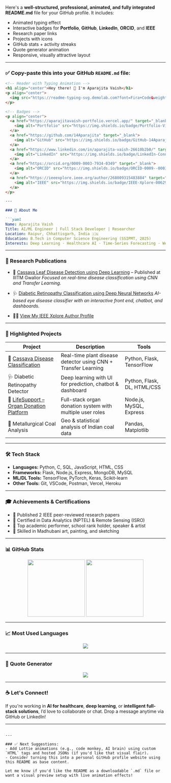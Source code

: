 Here's a **well-structured, professional, animated, and fully integrated README.md** file for your GitHub profile. It includes:

* Animated typing effect
* Interactive badges for **Portfolio**, **GitHub**, **LinkedIn**, **ORCID**, and **IEEE**
* Research paper links
* Projects with icons
* GitHub stats + activity streaks
* Quote generator animation
* Responsive, visually attractive layout

---

### ✅ Copy-paste this into your GitHub `README.md` file:

````markdown
<!-- Header with Typing Animation -->
<h1 align="center">Hey there! 👋 I'm Aparajita Vaish</h1>
<p align="center">
  <img src="https://readme-typing-svg.demolab.com?font=Fira+Code&weight=500&size=24&pause=1000&color=00ADB5&center=true&width=435&lines=AI+%2F+ML+Engineer;Full-Stack+Developer;Published+Researcher;Healthcare+AI+Enthusiast;Let's+Build+Together+💡" alt="Typing animation" />
</p>

<!-- Badges -->
<p align="center">
  <a href="https://aparajitavaish-portfolio.vercel.app/" target="_blank">
    <img alt="Portfolio" src="https://img.shields.io/badge/Portfolio-Visit%20Now-00adb5?style=for-the-badge&logo=vercel&logoColor=white" />
  </a>
  <a href="https://github.com/14Aparajita" target="_blank">
    <img alt="GitHub" src="https://img.shields.io/badge/GitHub-14Aparajita-181717?style=for-the-badge&logo=github&logoColor=white" />
  </a>
  <a href="https://www.linkedin.com/in/aparajita-vaish-26610b2b0/" target="_blank">
    <img alt="LinkedIn" src="https://img.shields.io/badge/LinkedIn-Connect-0A66C2?style=for-the-badge&logo=linkedin&logoColor=white" />
  </a>
  <a href="https://orcid.org/0009-0003-7934-0349" target="_blank">
    <img alt="ORCID" src="https://img.shields.io/badge/ORCID-0009--0003--7934--0349-A6CE39?style=for-the-badge&logo=orcid&logoColor=white" />
  </a>
  <a href="https://ieeexplore.ieee.org/author/268009315483884" target="_blank">
    <img alt="IEEE" src="https://img.shields.io/badge/IEEE-Xplore-00629B?style=for-the-badge&logo=ieee&logoColor=white" />
  </a>
</p>

---

### 🧠 About Me

```yaml
Name: Aparajita Vaish
Title: AI/ML Engineer | Full Stack Developer | Researcher
Location: Raipur, Chhattisgarh, India 🇮🇳
Education: B.Tech in Computer Science Engineering (SSIPMT, 2025)
Interests: Deep Learning · Healthcare AI · Time-Series Forecasting · Web Systems
````

---

### 🧪 Research Publications

* 🧬 [Cassava Leaf Disease Detection using Deep Learning](https://ieeexplore.ieee.org/document/10984951) – Published at IIITM Gwalior
  *Focused on real-time disease classification using CNN and Transfer Learning.*

* 🩺 [Diabetic Retinopathy Classification using Deep Neural Networks](https://ieeexplore.ieee.org/document/10985144)
  *AI-based eye disease classifier with an interactive front end, chatbot, and dashboards.*

* 🧑‍🔬 [View My IEEE Xplore Author Profile](https://ieeexplore.ieee.org/author/268009315483884)

---

### 🚀 Highlighted Projects

| Project                                                                                             | Description                                                    | Tools                       |
| --------------------------------------------------------------------------------------------------- | -------------------------------------------------------------- | --------------------------- |
| 🌿 [Cassava Disease Classification](https://github.com/14Aparajita/casssava-disease-classification) | Real-time plant disease detector using CNN + Transfer Learning | Python, Flask, TensorFlow   |
| 🩺 Diabetic Retinopathy Detector                                                                    | Deep learning with UI for prediction, chatbot & dashboard      | Python, Flask, DL, HTML/CSS |
| 💓 [LifeSupport – Organ Donation Platform](https://github.com/14Aparajita/Lifesupport)              | Full-stack organ donation system with multiple user roles      | Node.js, MySQL, Express     |
| 🧪 Metallurgical Coal Analysis                                                                      | Geo & statistical analysis of Indian coal data                 | Pandas, Matplotlib          |

---

### 🛠️ Tech Stack

* **Languages:** Python, C, SQL, JavaScript, HTML, CSS
* **Frameworks:** Flask, Node.js, Express, MongoDB, MySQL
* **ML/DL Tools:** TensorFlow, PyTorch, Keras, Scikit-learn
* **Other Tools:** Git, VSCode, Postman, Vercel, Heroku

---

### 🎓 Achievements & Certifications

* 🧠 Published 2 IEEE peer-reviewed research papers
* 📜 Certified in Data Analytics (NPTEL) & Remote Sensing (ISRO)
* 🏅 Top academic performer, school rank holder, speaker & artist
* 🎨 Skilled in Madhubani art, painting, and sketching

---

### 📊 GitHub Stats

<p align="center">
  <img src="https://github-readme-stats.vercel.app/api?username=14Aparajita&show_icons=true&theme=radical" height="180px"/>
  <img src="https://streak-stats.demolab.com?user=14Aparajita&theme=radical&hide_border=true" height="180px"/>
</p>

---

### 📈 Most Used Languages

<p align="center">
  <img src="https://github-readme-stats.vercel.app/api/top-langs/?username=14Aparajita&layout=compact&theme=radical&langs_count=6" />
</p>

---

### 💬 Quote Generator

<p align="center">
  <img src="https://quotes-github-readme.vercel.app/api?type=horizontal&theme=radical" />
</p>

---

### ☕ Let's Connect!

If you're working in **AI for healthcare**, **deep learning**, or **intelligent full-stack solutions**, I’d love to collaborate or chat. Drop a message anytime via GitHub or LinkedIn!

---

```

---

### ✅ Next Suggestions:
- Add Lottie animations (e.g., code monkey, AI brain) using custom `HTML` tags and hosted JSONs (if you'd like that visual flair).
- Consider turning this into a personal GitHub profile website using this README as base content.

Let me know if you'd like the README as a downloadable `.md` file or want a visual preview setup with live animation effects!
```

